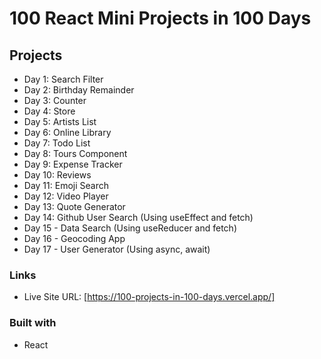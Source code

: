 # 100 React Mini Projects in 100 Days

## Projects
- Day 1: Search Filter 
- Day 2: Birthday Remainder
- Day 3: Counter 
- Day 4: Store 
- Day 5: Artists List
- Day 6: Online Library
- Day 7: Todo List 
- Day 8: Tours Component
- Day 9: Expense Tracker
- Day 10: Reviews
- Day 11: Emoji Search
- Day 12: Video Player
- Day 13: Quote Generator
- Day 14: Github User Search (Using useEffect and fetch)
- Day 15 - Data Search (Using useReducer and fetch)
- Day 16 - Geocoding App 
- Day 17 - User Generator (Using async, await)

### Links

- Live Site URL: [https://100-projects-in-100-days.vercel.app/]

### Built with

- React

